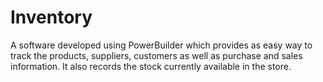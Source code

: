 # Inventory
A software developed using PowerBuilder which provides as easy way to track the products, suppliers, customers as well as purchase and sales information. It also records the stock currently available in the store.
